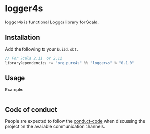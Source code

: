 # logger4s

logger4s is functional Logger library for Scala.

## Installation

Add the following to your `build.sbt`.

```scala
// For Scala 2.11, or 2.12
libraryDependencies += "org.pure4s" %% "logger4s" % "0.1.0"
```
## Usage

Example:
```scala
```

## Code of conduct

People are expected to follow the [conduct-code] when discussing the project on the available communication channels.

[conduct-code]: https://www.scala-lang.org/conduct/
